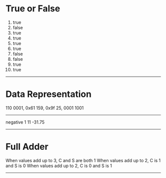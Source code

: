 # True or False
1. true
2. false
3. true
4. true
5. true
6. true
7. false
8. false
9. true
10. true
___
# Data Representation
110 0001, 0x61
159, 0x9f
25, 0001 1001
___
negative
1
11
-31.75
___
# Full Adder
When values add up to 3, C and S are both 1
When values add up to 2, C is 1 and S is 0
When values add up to 2, C is 0 and S is 1
___
